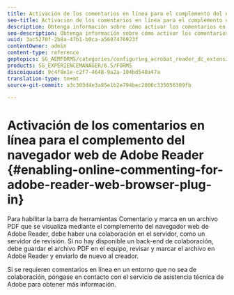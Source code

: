 ```yaml
---
title: Activación de los comentarios en línea para el complemento del navegador web de Adobe Reader
seo-title: Activación de los comentarios en línea para el complemento del navegador web de Adobe Reader
description: Obtenga información sobre cómo activar los comentarios en línea para el complemento del navegador web de Adobe Reader.
seo-description: Obtenga información sobre cómo activar los comentarios en línea para el complemento del navegador web de Adobe Reader.
uuid: 3ac5270f-2b8a-47b1-b0ca-a5607476923f
contentOwner: admin
content-type: reference
geptopics: SG_AEMFORMS/categories/configuring_acrobat_reader_dc_extensions
products: SG_EXPERIENCEMANAGER/6.5/FORMS
discoiquuid: 9c4f8e1e-c2f7-4648-9a2a-104bd540a47a
translation-type: tm+mt
source-git-commit: a3c303d4e3a85e1b2e794bec2006c335056309fb

---
```



# Activación de los comentarios en línea para el complemento del navegador web de Adobe Reader {#enabling-online-commenting-for-adobe-reader-web-browser-plug-in}

Para habilitar la barra de herramientas Comentario y marca en un archivo PDF que se visualiza mediante el complemento del navegador web de Adobe Reader, debe haber una colaboración en el servidor, como un servidor de revisión. Si no hay disponible un back-end de colaboración, debe guardar el archivo PDF en el equipo, revisar y marcar el archivo en Adobe Reader y enviarlo de nuevo al creador.

Si se requieren comentarios en línea en un entorno que no sea de colaboración, póngase en contacto con el servicio de asistencia técnica de Adobe para obtener más información.
